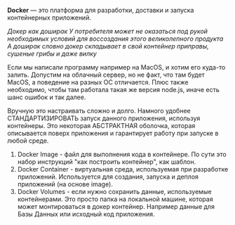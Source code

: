 **Docker** — это платформа для разработки, доставки и запуска контейнерных приложений.  

*Докер как доширак 
У потребителя может не оказаться под рукой необходимых условий для воссоздания этого великолепного продукта
А доширак словно докер складывает в свой контейнер приправы, сушеные грибы и даже вилку*

Если мы написали программу например на MacOS, и хотим его куда-то залить. 
Допустим на облачный сервер, но не факт, что там будет MacOS, а поведение на разных ОС отличается. Плюс также необходимо, чтобы там работала такая же версия node.js, иначе есть шанс ошибок и так далее. 

Вручную это настраивать сложно и долго. 
Намного удобнее СТАНДАРТИЗИРОВАТЬ запуск данного приложения, используя контейнеры. 
Это некоторая АБСТРАКТНАЯ оболочка, которая описывается поверх приложения и гарантирует работу при запуске в любой среде. 

1) Docker Image - файл для выполнения кода в контейнере. По сути это набор инструкций "как построить контейнер", как шаблон. 
2) Docker Container - виртуальная среда, используемая при разработке приложений. Используется для создания, запуска и деплоя приложений (на основе image).
3) Docker Volumes - если нужно сохранить данные, используемые контейнерами. Это просто папка на локальной машине, которая может монтироваться в докер контейнер. Например данные для Базы Данных или исходный код приложения. 